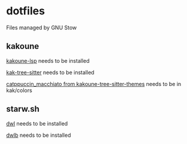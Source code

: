 # dotfiles

Files managed by GNU Stow

## kakoune

[kakoune-lsp](https://github.com/kakoune-lsp/kakoune-lsp) needs to be installed

[kak-tree-sitter](https://git.sr.ht/~hadronized/kak-tree-sitter) needs to be installed

[catppuccin_macchiato from kakoune-tree-sitter-themes](https://git.sr.ht/~hadronized/kakoune-tree-sitter-themes) needs to be in kak/colors

## starw.sh

[dwl](https://codeberg.org/dwl/dwl) needs to be installed

[dwlb](https://github.com/kolunmi/dwlb) needs to be installed
